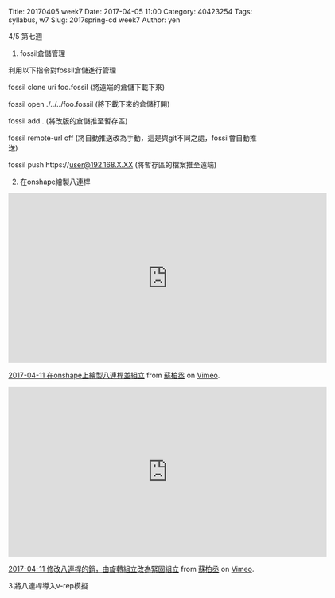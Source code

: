 Title: 20170405 week7
Date: 2017-04-05 11:00
Category: 40423254
Tags: syllabus, w7
Slug: 2017spring-cd week7
Author: yen

4/5 第七週

<!-- PELICAN_END_SUMMARY -->

1. fossil倉儲管理

利用以下指令對fossil倉儲進行管理

fossil clone uri foo.fossil (將遠端的倉儲下載下來)

fossil open ./../../foo.fossil (將下載下來的倉儲打開)

fossil add . (將改版的倉儲推至暫存區)

fossil remote-url off (將自動推送改為手動，這是與git不同之處，fossil會自動推送)

fossil push https://user@192.168.X.XX (將暫存區的檔案推至遠端)

2. 在onshape繪製八連桿

<iframe src="https://player.vimeo.com/video/212756217" width="640" height="341" frameborder="0" webkitallowfullscreen mozallowfullscreen allowfullscreen></iframe>
<p><a href="https://vimeo.com/212756217">2017-04-11 在onshape上繪製八連桿並組立</a> from <a href="https://vimeo.com/user45596496">蘇柏丞</a> on <a href="https://vimeo.com">Vimeo</a>.</p>

<iframe src="https://player.vimeo.com/video/212756256" width="640" height="341" frameborder="0" webkitallowfullscreen mozallowfullscreen allowfullscreen></iframe>
<p><a href="https://vimeo.com/212756256">2017-04-11 修改八連桿的銷，由旋轉組立改為緊固組立</a> from <a href="https://vimeo.com/user45596496">蘇柏丞</a> on <a href="https://vimeo.com">Vimeo</a>.</p>

3.將八連桿導入v-rep模擬

